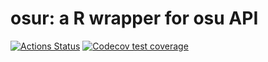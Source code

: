 # osur: a R wrapper for osu API

[![Actions Status](https://github.com/its-gazza/osur/workflows/Test%20Package/badge.svg)](https://github.com/its-gazza/osur/actions)
[![Codecov test coverage](https://codecov.io/gh/its-gazza/osur/branch/master/graph/badge.svg)](https://codecov.io/gh/its-gazza/osur?branch=master)


